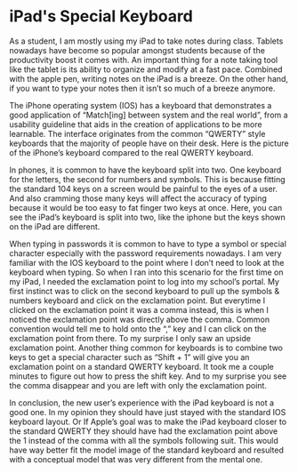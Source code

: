 # iPad's Special Keyboard

As a student, I am mostly using my iPad to take notes during class. Tablets nowadays  have become so popular amongst students because of the productivity boost it comes with. An important thing for a note taking tool like the tablet is its ability to organize and modify at a fast pace. Combined with the apple pen, writing notes on the iPad is a breeze. On the other hand, if you want to type your notes then it isn’t so much of a breeze anymore. 

The iPhone operating system (IOS) has a keyboard that demonstrates a good application of “Match[ing] between system and the real world”, from a usability guideline that aids in the creation of applications to be more learnable. The interface originates from the common “QWERTY” style keyboards that the majority of people have on their desk. Here is the picture of the iPhone’s keyboard compared to the real QWERTY keyboard. 

In phones, it is common to have the keyboard split into two. One keyboard for the letters, the second for numbers and symbols. This is because fitting the standard 104 keys on a screen would be painful to the eyes of a user. And also cramming those many keys will affect the accuracy of typing because it would be too easy to fat finger two keys at once.  Here, you can see the iPad’s keyboard is split into two, like the iphone but the keys shown on the iPad are different. 

When typing in passwords it is common to have to type a symbol or special character especially with the password requirements nowadays. I am very familiar with the IOS keyboard to the point where I don’t need to look at the keyboard when typing. So when I ran into this scenario for the first time on my iPad, I needed the exclamation point to log into my school’s portal. My first instinct was to click on the second keyboard to pull up the symbols & numbers keyboard and click on the exclamation point. But everytime I clicked on the exclamation point it was a comma instead, this is when I noticed the exclamation point was directly above the comma. Common convention would tell me to hold onto the “,” key and I can click on the exclamation point from there. To my surprise I only saw an upside exclamation point. Another thing common for keyboards is to combine two keys to get a special character such as “Shift + 1” will give you an exclamation point on a standard QWERTY keyboard. It took me a couple minutes to figure out how to press the shift key. And to my surprise you see the comma disappear and you are left with only the exclamation point. 

In conclusion, the new user’s experience with the iPad keyboard is not a good one. In my opinion they should have just stayed with the standard IOS keyboard layout. Or If Apple’s goal was to make the iPad keyboard closer to the standard QWERTY they should have had the exclamation point above the 1 instead of the comma with all the symbols following suit. This would have way better fit the model image of the standard keyboard and resulted with a conceptual model that was very different from the mental one.








